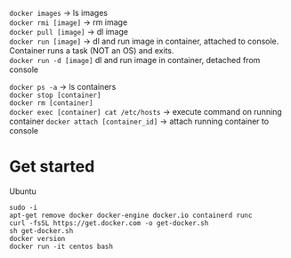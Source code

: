 `docker images` -> ls images  
`docker rmi [image]` -> rm image  
`docker pull [image]` -> dl image  
`docker run [image]` -> dl and run image in container, attached to console. Container runs a task (NOT an OS) and exits.  
`docker run -d [image]` dl and run image in container, detached from console

`docker ps -a` -> ls containers  
`docker stop [container]`  
`docker rm [container]`  
`docker exec [container] cat /etc/hosts` -> execute command on running container
`docker attach [container_id]` -> attach running container to console  


# Get started
Ubuntu
```
sudo -i
apt-get remove docker docker-engine docker.io containerd runc
curl -fsSL https://get.docker.com -o get-docker.sh
sh get-docker.sh
docker version
docker run -it centos bash
```
